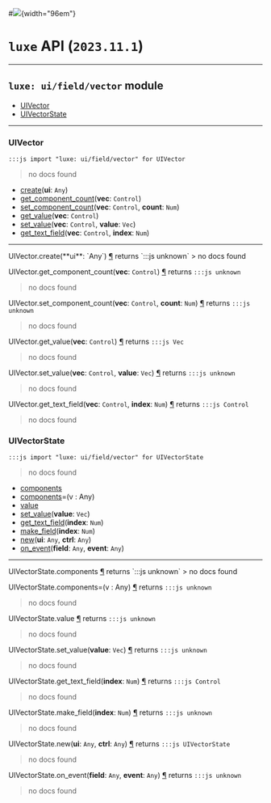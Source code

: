 #![](../../../../../../../../../images/luxe-dark.svg){width="96em"}

# `luxe` API (`2023.11.1`)  


---

## `luxe: ui/field/vector` module

- [UIVector](#uivector)   
- [UIVectorState](#uivectorstate)   

---

### UIVector
`:::js import "luxe: ui/field/vector" for UIVector`
> no docs found

- [create](#UIVector.create)(**ui**: `Any`)
- [get_component_count](#UIVector.get_component_count)(**vec**: `Control`)
- [set_component_count](#UIVector.set_component_count+2)(**vec**: `Control`, **count**: `Num`)
- [get_value](#UIVector.get_value)(**vec**: `Control`)
- [set_value](#UIVector.set_value+2)(**vec**: `Control`, **value**: `Vec`)
- [get_text_field](#UIVector.get_text_field+2)(**vec**: `Control`, **index**: `Num`)

<hr/>
<endpoint module="luxe: ui/field/vector" class="UIVector" signature="create(ui : Any)"></endpoint>
<signature id="UIVector.create">UIVector.create(**ui**: `Any`)
<a class="headerlink" href="#UIVector.create" title="Permanent link">¶</a></signature>
<span class='api_ret'>returns</span> `:::js unknown`
> no docs found   

<endpoint module="luxe: ui/field/vector" class="UIVector" signature="get_component_count(vec : Control)"></endpoint>
<signature id="UIVector.get_component_count">UIVector.get_component_count(**vec**: `Control`)
<a class="headerlink" href="#UIVector.get_component_count" title="Permanent link">¶</a></signature>
<span class='api_ret'>returns</span> `:::js unknown`
> no docs found   

<endpoint module="luxe: ui/field/vector" class="UIVector" signature="set_component_count(vec : Control, count : Num)"></endpoint>
<signature id="UIVector.set_component_count+2">UIVector.set_component_count(**vec**: `Control`, **count**: `Num`)
<a class="headerlink" href="#UIVector.set_component_count+2" title="Permanent link">¶</a></signature>
<span class='api_ret'>returns</span> `:::js unknown`
> no docs found   

<endpoint module="luxe: ui/field/vector" class="UIVector" signature="get_value(vec : Control)"></endpoint>
<signature id="UIVector.get_value">UIVector.get_value(**vec**: `Control`)
<a class="headerlink" href="#UIVector.get_value" title="Permanent link">¶</a></signature>
<span class='api_ret'>returns</span> `:::js Vec`
> no docs found   

<endpoint module="luxe: ui/field/vector" class="UIVector" signature="set_value(vec : Control, value : Vec)"></endpoint>
<signature id="UIVector.set_value+2">UIVector.set_value(**vec**: `Control`, **value**: `Vec`)
<a class="headerlink" href="#UIVector.set_value+2" title="Permanent link">¶</a></signature>
<span class='api_ret'>returns</span> `:::js unknown`
> no docs found   

<endpoint module="luxe: ui/field/vector" class="UIVector" signature="get_text_field(vec : Control, index : Num)"></endpoint>
<signature id="UIVector.get_text_field+2">UIVector.get_text_field(**vec**: `Control`, **index**: `Num`)
<a class="headerlink" href="#UIVector.get_text_field+2" title="Permanent link">¶</a></signature>
<span class='api_ret'>returns</span> `:::js Control`
> no docs found   

### UIVectorState
`:::js import "luxe: ui/field/vector" for UIVectorState`
> no docs found

- [components](#UIVectorState.components)
- [components](#UIVectorState.components=)=(v : Any)
- [value](#UIVectorState.value)
- [set_value](#UIVectorState.set_value)(**value**: `Vec`)
- [get_text_field](#UIVectorState.get_text_field)(**index**: `Num`)
- [make_field](#UIVectorState.make_field)(**index**: `Num`)
- [new](#UIVectorState.new+2)(**ui**: `Any`, **ctrl**: `Any`)
- [on_event](#UIVectorState.on_event+2)(**field**: `Any`, **event**: `Any`)

<hr/>
<endpoint module="luxe: ui/field/vector" class="UIVectorState" signature="components"></endpoint>
<signature id="UIVectorState.components">UIVectorState.components
<a class="headerlink" href="#UIVectorState.components" title="Permanent link">¶</a></signature>
<span class='api_ret'>returns</span> `:::js unknown`
> no docs found   

<endpoint module="luxe: ui/field/vector" class="UIVectorState" signature="components=(v : Any)"></endpoint>
<signature id="UIVectorState.components=">UIVectorState.components=(v : Any)
<a class="headerlink" href="#UIVectorState.components=" title="Permanent link">¶</a></signature>
<span class='api_ret'>returns</span> `:::js unknown`
> no docs found   

<endpoint module="luxe: ui/field/vector" class="UIVectorState" signature="value"></endpoint>
<signature id="UIVectorState.value">UIVectorState.value
<a class="headerlink" href="#UIVectorState.value" title="Permanent link">¶</a></signature>
<span class='api_ret'>returns</span> `:::js unknown`
> no docs found   

<endpoint module="luxe: ui/field/vector" class="UIVectorState" signature="set_value(value : Vec)"></endpoint>
<signature id="UIVectorState.set_value">UIVectorState.set_value(**value**: `Vec`)
<a class="headerlink" href="#UIVectorState.set_value" title="Permanent link">¶</a></signature>
<span class='api_ret'>returns</span> `:::js unknown`
> no docs found   

<endpoint module="luxe: ui/field/vector" class="UIVectorState" signature="get_text_field(index : Num)"></endpoint>
<signature id="UIVectorState.get_text_field">UIVectorState.get_text_field(**index**: `Num`)
<a class="headerlink" href="#UIVectorState.get_text_field" title="Permanent link">¶</a></signature>
<span class='api_ret'>returns</span> `:::js Control`
> no docs found   

<endpoint module="luxe: ui/field/vector" class="UIVectorState" signature="make_field(index : Num)"></endpoint>
<signature id="UIVectorState.make_field">UIVectorState.make_field(**index**: `Num`)
<a class="headerlink" href="#UIVectorState.make_field" title="Permanent link">¶</a></signature>
<span class='api_ret'>returns</span> `:::js unknown`
> no docs found   

<endpoint module="luxe: ui/field/vector" class="UIVectorState" signature="new(ui : Any, ctrl : Any)"></endpoint>
<signature id="UIVectorState.new+2">UIVectorState.new(**ui**: `Any`, **ctrl**: `Any`)
<a class="headerlink" href="#UIVectorState.new+2" title="Permanent link">¶</a></signature>
<span class='api_ret'>returns</span> `:::js UIVectorState`
> no docs found   

<endpoint module="luxe: ui/field/vector" class="UIVectorState" signature="on_event(field : Any, event : Any)"></endpoint>
<signature id="UIVectorState.on_event+2">UIVectorState.on_event(**field**: `Any`, **event**: `Any`)
<a class="headerlink" href="#UIVectorState.on_event+2" title="Permanent link">¶</a></signature>
<span class='api_ret'>returns</span> `:::js unknown`
> no docs found   

